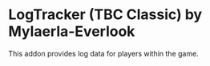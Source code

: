 # LogTracker (TBC Classic) by Mylaerla-Everlook

This addon provides log data for players within the game.
